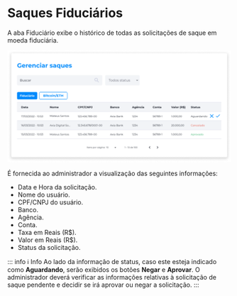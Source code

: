 # Saques Fiduciários
A aba Fiduciário exibe o histórico de todas as solicitações de saque em moeda fiduciária.

![image](../img/manage_assets/withdrawals_fiat.png)

É fornecida ao administrador a visualização das seguintes informações:

- Data e Hora da solicitação.
- Nome do usuário.
- CPF/CNPJ do usuário.
- Banco.
- Agência.
- Conta.
- Taxa em Reais (R$).
- Valor em Reais (R$).
- Status da solicitação.

::: info ℹ️ <infoblocktitle>Info</infoblocktitle>
<infoblocktext>Ao lado da informação de status, caso este esteja indicado como <b>Aguardando</b>, serão exibidos os botões <b>Negar</b> e <b>Aprovar</b>. O administrador deverá verificar as informações relativas à solicitação de saque pendente e decidir se irá aprovar ou negar a solicitação.</infoblocktext>
:::